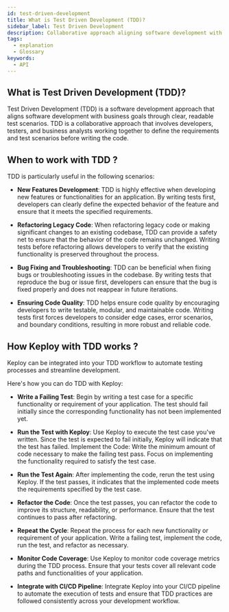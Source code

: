 ```yaml
---
id: test-driven-development
title: What is Test Driven Development (TDD)?
sidebar_label: Test Driven Development
description: Collaborative approach aligning software development with business goals through clear, readable test scenarios.
tags:
  - explanation
  - Glossary
keywords:
  - API
---
```


## What is Test Driven Development (TDD)?

Test Driven Development (TDD) is a software development approach that aligns software development with business goals through clear, readable test scenarios. TDD is a collaborative approach that involves developers, testers, and business analysts working together to define the requirements and test scenarios before writing the code.

## When to work with TDD ?

TDD is particularly useful in the following scenarios:

- **New Features Development**: TDD is highly effective when developing new features or functionalities for an application. By writing tests first, developers can clearly define the expected behavior of the feature and ensure that it meets the specified requirements.

- **Refactoring Legacy Code**: When refactoring legacy code or making significant changes to an existing codebase, TDD can provide a safety net to ensure that the behavior of the code remains unchanged. Writing tests before refactoring allows developers to verify that the existing functionality is preserved throughout the process.

- **Bug Fixing and Troubleshooting**: TDD can be beneficial when fixing bugs or troubleshooting issues in the codebase. By writing tests that reproduce the bug or issue first, developers can ensure that the bug is fixed properly and does not reappear in future iterations.

- **Ensuring Code Quality**: TDD helps ensure code quality by encouraging developers to write testable, modular, and maintainable code. Writing tests first forces developers to consider edge cases, error scenarios, and boundary conditions, resulting in more robust and reliable code.

## How Keploy with TDD works ?

Keploy can be integrated into your TDD workflow to automate testing processes and streamline development.

Here's how you can do TDD with Keploy:

- **Write a Failing Test**: Begin by writing a test case for a specific functionality or requirement of your application. The test should fail initially since the corresponding functionality has not been implemented yet.

- **Run the Test with Keploy**: Use Keploy to execute the test case you've written. Since the test is expected to fail initially, Keploy will indicate that the test has failed.
  Implement the Code: Write the minimum amount of code necessary to make the failing test pass. Focus on implementing the functionality required to satisfy the test case.

- **Run the Test Again**: After implementing the code, rerun the test using Keploy. If the test passes, it indicates that the implemented code meets the requirements specified by the test case.

- **Refactor the Code**: Once the test passes, you can refactor the code to improve its structure, readability, or performance. Ensure that the test continues to pass after refactoring.

- **Repeat the Cycle**: Repeat the process for each new functionality or requirement of your application. Write a failing test, implement the code, run the test, and refactor as necessary.

- **Monitor Code Coverage**: Use Keploy to monitor code coverage metrics during the TDD process. Ensure that your tests cover all relevant code paths and functionalities of your application.

- **Integrate with CI/CD Pipeline**: Integrate Keploy into your CI/CD pipeline to automate the execution of tests and ensure that TDD practices are followed consistently across your development workflow.
